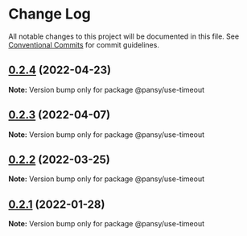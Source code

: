 # Change Log

All notable changes to this project will be documented in this file.
See [Conventional Commits](https://conventionalcommits.org) for commit guidelines.

## [0.2.4](https://github.com/pansyjs/react-hooks/compare/@pansy/use-timeout@0.2.3...@pansy/use-timeout@0.2.4) (2022-04-23)

**Note:** Version bump only for package @pansy/use-timeout





## [0.2.3](https://github.com/pansyjs/react-hooks/compare/@pansy/use-timeout@0.2.2...@pansy/use-timeout@0.2.3) (2022-04-07)

**Note:** Version bump only for package @pansy/use-timeout





## [0.2.2](https://github.com/pansyjs/react-hooks/compare/@pansy/use-timeout@0.2.1...@pansy/use-timeout@0.2.2) (2022-03-25)

**Note:** Version bump only for package @pansy/use-timeout





## [0.2.1](https://github.com/pansyjs/react-hooks/compare/@pansy/use-timeout@0.2.0...@pansy/use-timeout@0.2.1) (2022-01-28)

**Note:** Version bump only for package @pansy/use-timeout
